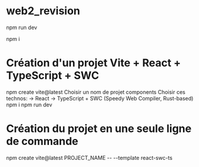 # web2_revision

npm run dev

npm i

# Création d'un projet Vite + React + TypeScript + SWC
npm create vite@latest 
Choisir un nom de projet components
Choisir ces technos: -> React -> TypeScript + SWC (Speedy Web Compiler, Rust-based)
npm i
npm run dev

# Création du projet en une seule ligne de commande
npm create vite@latest PROJECT_NAME -- --template react-swc-ts
